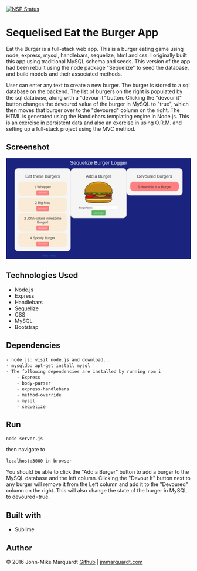 [![NSP Status](https://nodesecurity.io/orgs/codemarq/projects/296975d2-0cad-4c33-a298-9f54496aae5f/badge)](https://nodesecurity.io/orgs/codemarq/projects/296975d2-0cad-4c33-a298-9f54496aae5f)

# Sequelised Eat the Burger App

Eat the Burger is a full-stack web app. This is a burger eating game using node, express, mysql, handlebars, sequelize, html and css. I originally built this app using traditional MySQL schema and seeds.  This version of the app had been rebuilt using the node package "Sequelize" to seed the database, and build models and their associated methods. 

User can enter any text to create a new burger.  The burger is stored to a sql database on the backend.  The list of burgers on the right is populated by the sql database, along with a "devour it" button.  Clicking the "devour it" button changes the devoured value of the burger in MySQL to "true", which then moves that burger over to the "devoured" column on the right.  The HTML is generated using the Handlebars templating engine in Node.js.  This is an exercise in persistent data and also an exercise in using O.R.M. and setting up a full-stack project using the MVC method. 

## Screenshot

![ScreenShot](/public/assets/img/screenshot.png)

## Technologies Used
- Node.js
- Express
- Handlebars
- Sequelize
- CSS
- MySQL
- Bootstrap


## Dependencies

```
- node.js: visit node.js and download...
- mysqldb: apt-get install mysql
- The following dependencies are installed by running npm i
	- Express
	- body-parser
	- express-handlebars
	- method-override
	- mysql
	- sequelize
```


## Run
```
node server.js
```

then navigate to 
```
localhost:3000 in browser
```

You should be able to click the "Add a Burger" button to add a burger to the MySQL database and the left column.  Clicking the "Devour It" button next to any burger will remove it from the Left column and add it to the "Devoured" column on the right.  This will also change the state of the burger in MySQL to devoured=true.


## Built with
- Sublime


## Author
&copy; 2016 John-Mike Marquardt [Github](https://github.com/codemarq) | [jmmarquardt.com](https://jmmarquardt.com)
